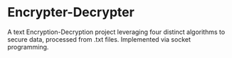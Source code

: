# Encrypter-Decrypter
 A text Encryption-Decryption project leveraging four distinct algorithms to secure data, processed from .txt files. Implemented via socket programming.
